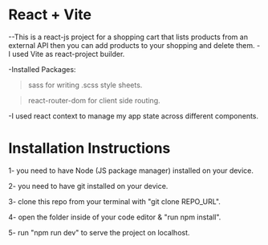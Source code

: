 # React + Vite

--This is a react-js project for a shopping cart that lists products from an external API then you can add products to your shopping and delete them.
-I used Vite as react-project builder.

-Installed Packages:

  > sass for writing .scss style sheets.

  > react-router-dom for client side routing.

-I used react context to manage my app state across different components.

# Installation Instructions

1- you need to have Node (JS package manager) installed on your device.

2- you need to have git installed on your device.

3- clone this repo from your terminal with "git clone REPO_URL".

4- open the folder inside of your code editor & "run npm install".

5- run "npm run dev" to serve the project on localhost.
